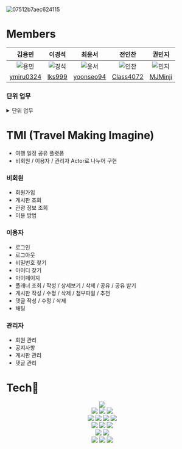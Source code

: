 ![07512b7aec624115](https://user-images.githubusercontent.com/81818730/187848474-aa0640af-6d98-41c9-bfbb-7ef5f5c2ea5d.png)

# Members
|김용민|이경석|최윤서|전인찬|권민지|
|:---:|:---:|:---:|:---:|:---:|
|![용민](https://user-images.githubusercontent.com/81818730/187851694-69d08be2-13f1-4adb-adc2-ee27a365cc53.png)|![경석](https://user-images.githubusercontent.com/81818730/187851761-10235d31-d060-4d7a-bf09-4c1b09048213.png)|![윤서](https://user-images.githubusercontent.com/81818730/187851996-dfa3050f-af56-49cd-ad48-ddb94e07c5d1.png)|![인찬](https://user-images.githubusercontent.com/81818730/187851778-2e4550b6-3e7d-413c-abd2-87b3a056afbf.png)|![민지](https://user-images.githubusercontent.com/81818730/187851776-10e60159-31cf-4a18-87c7-26b43ff5ab82.png)|
|[ymiru0324](https://github.com/ymiru0324)|[lks999](https://github.com/lks999)|[yoonseo94](https://github.com/yoonseo94)|[Class4072](https://github.com/Class4072)|[MJMinji](https://github.com/MJMinji)|

### 단위 업무
<details>
<summary>단위 업무 </summary>
<div markdown="1">

| 구분 | 주요 업무 | 요구사항 정의 | 담당자 |
| --- | --- | --- | --- |
| 메인 | 메인(GIF) | 메인 페이지 | 최윤서 |
|  | 베스트 후기 | 메인 페이지 기능 | 이경석 |
|  | 베스트 플래너 |  | 이경석 |
|  | 관광정보 위젯 |  | 전인찬 |
| 메뉴 바 | 이용방법 | 메뉴 바 | 최윤서 |
|  | 게시판 |  | 최윤서 |
|  | 회원가입/로그인 |  | 최윤서 |
|  | 로그아웃 |  | 최윤서 |
|  | 마이페이지 |  | 최윤서 |
|  | 플래너 |  | 최윤서 |
| 사이드 바 | 채팅 | 사이드 바 | 전인찬 |
|  | 문의 |  | 전인찬 |
|  | 상단 스크롤 |  | 전인찬 |
| 소개 페이지 | 소개 페이지 | 홈페이지 소개 페이지 | 최윤서 |
| 게시판 | 베스트 플래너 | 게시판 목록 | 최윤서 |
|  | 베스트 후기 |  | 최윤서 |
|  | 플래너 |  | 최윤서 |
|  | 후기 |  | 최윤서 |
|  | 여행친구 |  | 최윤서 |
| 마이페이지 | 내가 쓴 글 | 내가 쓴 게시글 | 김용민 |
|  | 비밀번호 변경 | 내 정보 관리 | 김용민 |
|  | 회원정보 변경 |  | 김용민 |
|  | 회원 탈퇴 |  | 김용민 |
| 플래너 게시판 | 좋아요 기능 | 플래너 게시판 | 이경석 |
|  | 플래너 공유 받기 |  | 이경석 |
|  | 플래너 공유 |  | 김용민 |
|  | 플래너 게시판 수정 |  | 이경석 |
|  | 플래너 게시판 삭제 |  | 이경석 |
|  | 플래너 댓글 작성 | 플래너 게시판 댓글 | 이경석 |
|  | 플래너 댓글 수정 |  | 이경석 |
|  | 플래너 댓글 삭제 |  | 이경석 |
| 후기 게시판 | 좋아요 기능 | 후기 게시판 | 이경석 |
|  | 후기 게시판 작성 |  | 이경석 |
|  | 후기 게시판 수정 |  | 이경석 |
|  | 후기 게시판 삭제 |  | 이경석 |
|  | 플래너 공유 |  | 김용민 |
|  | 파일 첨부 |  | 이경석 |
|  | 후기 댓글 작성 | 후기 게시판 댓글 | 이경석 |
|  | 후기 댓글 수정 |  | 이경석 |
|  | 후기 댓글 삭제 |  | 이경석 |
| 여행 친구 게시판 | 여행 친구 게시판 작성 | 여행 친구 게시판 | 이경석 |
|  | 여행 친구 게시판 수정 |  | 이경석 |
|  | 여행 친구 게시판 삭제 |  | 이경석 |
|  | 플래너 공유 |  | 김용민 |
|  | 작성파일 첨부 |  | 이경석 |
|  | 여행 친구 댓글 작성 | 여행 친구 게시판 댓글 | 이경석 |
|  | 여행 친구 댓글 수정 |  | 이경석 |
|  | 여행 친구 댓글 삭제 |  | 이경석 |
|  | 게시글 채팅 연결 | 채팅 연결 | 이경석 |
|  | 검색 | 여행 친구 게시판 검색 | 전인찬 |
| 베스트 플래너 게시판 | 링크 | 플래너 게시판 | 이경석 |
| 베스트 후기 게시판 | 링크 | 후기 게시판 | 이경석 |
| 관광정보 페이지 | 관광 정보 | 관광 정보 페이지 | 전인찬 |
|  | 검색 |  | 전인찬 |
| 로그인/로그아웃 | 로그인 | 로그인 | 최윤서 |
|  | 로그아웃 | 로그아웃 | 최윤서 |
|  | 아이디 찾기 | 아이디 &  비밀번호 찾기 | 최윤서 |
|  | 비밀번호 찾기 |  | 최윤서 |
| 회원가입  | 회원가입 | 회원가입 | 최윤서 |
| 채팅 | 채팅방 | 1 : 1 채팅 | 최윤서 |
|  | 1 : 1 채팅 ( 사이드 바 ) |  | 최윤서 |
|  | 1 : 1 채팅 |  | 최윤서 |
| 플래너 | 내 플래너 | MY 플래너 | 김용민 |
|  | 내 플래너 생성 |  | 김용민 |
|  | 내 플래너 삭제 |  | 김용민 |
|  | 내 플래너 상세 보기 |  | 김용민 |
| 회원 관리 ( 관리자 ) | 회원 검색 | 회원 관리 | 권민지 |
|  | 회원 탈퇴 |  | 권민지 |
| 공지사항 ( 관리자 ) | 공지사항 작성 | 공지사항 | 권민지 |
|  | 공지사항 수정 |  | 권민지 |
|  | 공지사항 삭제 |  | 권민지 |
|  | 파일첨부 |  | 권민지 |
| 게시판 관리 ( 관리자 ) | 게시글 삭제 | 게시판 관리 | 권민지 |
|  | 게시글 수정 |  | 권민지 |
|  | 게시글 댓글 삭제 |  | 권민지 |

</div>
</details>

# TMI (Travel Making Imagine)
- 여행 일정 공유 플랫폼
- 비회원 / 이용자 / 관리자 Actor로 나누어 구현
### 비회원
- 회원가입
- 게시판 조회
- 관광 정보 조회
- 이용 방법
### 이용자
- 로그인
- 로그아웃
- 비밀번호 찾기
- 아이디 찾기
- 마이페이지
- 플래너 조회 / 작성 / 상세보기 / 삭제 / 공유 / 공유 받기
- 게시판 작성 / 수정 / 삭제 / 첨부파일 / 추천
- 댓글 작성 / 수정 / 삭제
- 채팅
### 관리자
- 회원 관리
- 공지사항
- 게시판 관리
- 댓글 관리

# Tech🔨
<div align="center">
<img src="https://img.shields.io/badge/Windows-0078D6?style=for-the-badge&logo=Windows&logoColor=white">
<br>
<img src="https://img.shields.io/badge/Spring-6DB33F?style=for-the-badge&logo=Spring&logoColor=white">
<img src="https://img.shields.io/badge/Oracle-F80000?style=for-the-badge&logo=Oracle&logoColor=white">
<img src="https://img.shields.io/badge/Apache Tomcat-F8DC75?style=for-the-badge&logo=Apache Tomcat&logoColor=white">
<br>
<img src="https://img.shields.io/badge/Java-007396?style=for-the-badge&logo=Java&logoColor=white">
<img src="https://img.shields.io/badge/JavaScript-F7DF1E?style=for-the-badge&logo=JavaScript&logoColor=white">
<img src="https://img.shields.io/badge/CSS3-1572B6?style=for-the-badge&logo=CSS3&logoColor=white">
<img src="https://img.shields.io/badge/html5-E34F26?style=for-the-badge&logo=html5&logoColor=white">
<br>
<img src="https://img.shields.io/badge/JSON-0769AD?style=for-the-badge&logo=JSON&logoColor=white">
<img src="https://img.shields.io/badge/jQuery-000000?style=for-the-badge&logo=jQuery&logoColor=white">
<img src="https://img.shields.io/badge/Spring Security-6DB33F?style=for-the-badge&logo=Spring Security&logoColor=white">
<br>
<img src="https://img.shields.io/badge/Bootstrap-7952B3?style=for-the-badge&logo=Bootstrap&logoColor=white">
<img src="https://img.shields.io/badge/Kakao-FFCD00?style=for-the-badge&logo=Kakao&logoColor=white">
<br>
<img src="https://img.shields.io/badge/Notion-000000?style=for-the-badge&logo=Notion&logoColor=white">
<img src="https://img.shields.io/badge/GitHub-181717?style=for-the-badge&logo=GitHub&logoColor=white">
<img src="https://img.shields.io/badge/Sourcetree-0052CC?style=for-the-badge&logo=Sourcetree&logoColor=white">
</div>

